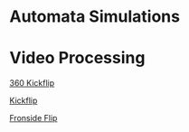 # Automata Simulations

# Video Processing

[360 Kickflip](https://raw.githubusercontent.com/scott-robbins/Research/master/Visual/Simulations/basic_preprocessing.mp4)

[Kickflip](https://raw.githubusercontent.com/scott-robbins/Research/master/Visual/Simulations/basic_preprocessing3.mp4)

[Fronside Flip](https://raw.githubusercontent.com/scott-robbins/Research/master/Visual/Simulations/frontside_flip.mp4)


